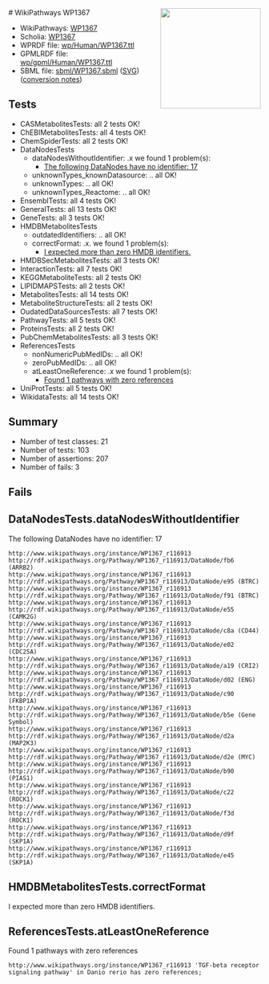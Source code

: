 <img style="float: right; width: 200px" src="../logo.png" />
# WikiPathways WP1367

* WikiPathways: [WP1367](https://identifiers.org/wikipathways:WP1367)
* Scholia: [WP1367](https://scholia.toolforge.org/wikipathways/WP1367)
* WPRDF file: [wp/Human/WP1367.ttl](../wp/Human/WP1367.ttl)
* GPMLRDF file: [wp/gpml/Human/WP1367.ttl](../wp/gpml/Human/WP1367.ttl)
* SBML file: [sbml/WP1367.sbml](../sbml/WP1367.sbml) ([SVG](../sbml/WP1367.svg)) ([conversion notes](../sbml/WP1367.txt))

## Tests
* CASMetabolitesTests: all 2 tests OK!
* ChEBIMetabolitesTests: all 4 tests OK!
* ChemSpiderTests: all 2 tests OK!
* DataNodesTests
    * dataNodesWithoutIdentifier: .x we found 1 problem(s):
        * [The following DataNodes have no identifier: 17](#8792c497)
    * unknownTypes_knownDatasource: .. all OK!
    * unknownTypes: .. all OK!
    * unknownTypes_Reactome: .. all OK!
* EnsemblTests: all 4 tests OK!
* GeneralTests: all 13 tests OK!
* GeneTests: all 3 tests OK!
* HMDBMetabolitesTests
    * outdatedIdentifiers: .. all OK!
    * correctFormat: .x. we found 1 problem(s):
        * [I expected more than zero HMDB identifiers.](#ad154c1e)
* HMDBSecMetabolitesTests: all 3 tests OK!
* InteractionTests: all 7 tests OK!
* KEGGMetaboliteTests: all 2 tests OK!
* LIPIDMAPSTests: all 2 tests OK!
* MetabolitesTests: all 14 tests OK!
* MetaboliteStructureTests: all 2 tests OK!
* OudatedDataSourcesTests: all 7 tests OK!
* PathwayTests: all 5 tests OK!
* ProteinsTests: all 2 tests OK!
* PubChemMetabolitesTests: all 3 tests OK!
* ReferencesTests
    * nonNumericPubMedIDs: .. all OK!
    * zeroPubMedIDs: .. all OK!
    * atLeastOneReference: .x we found 1 problem(s):
        * [Found 1 pathways with zero references](#35eb778e)
* UniProtTests: all 5 tests OK!
* WikidataTests: all 14 tests OK!


## Summary

* Number of test classes: 21
* Number of tests: 103
* Number of assertions: 207
* Number of fails: 3

## Fails

<a name="8792c497" />

## DataNodesTests.dataNodesWithoutIdentifier

The following DataNodes have no identifier: 17
```
http://www.wikipathways.org/instance/WP1367_r116913 http://rdf.wikipathways.org/Pathway/WP1367_r116913/DataNode/fb6 (ARRB2)
http://www.wikipathways.org/instance/WP1367_r116913 http://rdf.wikipathways.org/Pathway/WP1367_r116913/DataNode/e95 (BTRC)
http://www.wikipathways.org/instance/WP1367_r116913 http://rdf.wikipathways.org/Pathway/WP1367_r116913/DataNode/f91 (BTRC)
http://www.wikipathways.org/instance/WP1367_r116913 http://rdf.wikipathways.org/Pathway/WP1367_r116913/DataNode/e55 (CAMK2G)
http://www.wikipathways.org/instance/WP1367_r116913 http://rdf.wikipathways.org/Pathway/WP1367_r116913/DataNode/c8a (CD44)
http://www.wikipathways.org/instance/WP1367_r116913 http://rdf.wikipathways.org/Pathway/WP1367_r116913/DataNode/e02 (CDC25A)
http://www.wikipathways.org/instance/WP1367_r116913 http://rdf.wikipathways.org/Pathway/WP1367_r116913/DataNode/a19 (CRI2)
http://www.wikipathways.org/instance/WP1367_r116913 http://rdf.wikipathways.org/Pathway/WP1367_r116913/DataNode/d02 (ENG)
http://www.wikipathways.org/instance/WP1367_r116913 http://rdf.wikipathways.org/Pathway/WP1367_r116913/DataNode/c90 (FKBP1A)
http://www.wikipathways.org/instance/WP1367_r116913 http://rdf.wikipathways.org/Pathway/WP1367_r116913/DataNode/b5e (Gene Symbol)
http://www.wikipathways.org/instance/WP1367_r116913 http://rdf.wikipathways.org/Pathway/WP1367_r116913/DataNode/d2a (MAP2K3)
http://www.wikipathways.org/instance/WP1367_r116913 http://rdf.wikipathways.org/Pathway/WP1367_r116913/DataNode/d2e (MYC)
http://www.wikipathways.org/instance/WP1367_r116913 http://rdf.wikipathways.org/Pathway/WP1367_r116913/DataNode/b90 (PIAS1)
http://www.wikipathways.org/instance/WP1367_r116913 http://rdf.wikipathways.org/Pathway/WP1367_r116913/DataNode/c22 (ROCK1)
http://www.wikipathways.org/instance/WP1367_r116913 http://rdf.wikipathways.org/Pathway/WP1367_r116913/DataNode/f3d (ROCK1)
http://www.wikipathways.org/instance/WP1367_r116913 http://rdf.wikipathways.org/Pathway/WP1367_r116913/DataNode/d9f (SKP1A)
http://www.wikipathways.org/instance/WP1367_r116913 http://rdf.wikipathways.org/Pathway/WP1367_r116913/DataNode/e45 (SKP1A)
```

<a name="ad154c1e" />

## HMDBMetabolitesTests.correctFormat

I expected more than zero HMDB identifiers.
<a name="35eb778e" />

## ReferencesTests.atLeastOneReference

Found 1 pathways with zero references
```
http://www.wikipathways.org/instance/WP1367_r116913 'TGF-beta receptor signaling pathway' in Danio rerio has zero references; 
```

